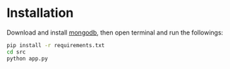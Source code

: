 # Installation
Download and install [mongodb](https://www.mongodb.com/), then open terminal and run the followings:

```sh
pip install -r requirements.txt
cd src
python app.py
```
